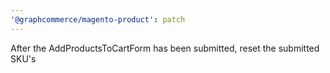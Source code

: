 ```yaml
---
'@graphcommerce/magento-product': patch
---
```


After the AddProductsToCartForm has been submitted, reset the submitted SKU's
